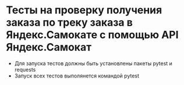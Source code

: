 ﻿# Тесты на проверку получения заказа по треку заказа  в Яндекс.Самокате с помощью API Яндекс.Самокат
- Для запуска тестов должны быть установлены пакеты pytest и requests
- Запуск всех тестов выполянется командой pytest